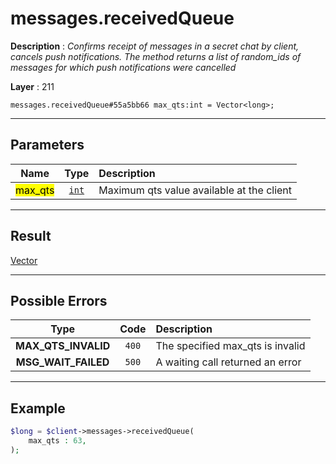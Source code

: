 # messages.receivedQueue

**Description** : *Confirms receipt of messages in a secret chat by client, cancels push notifications.
The method returns a list of random_ids of messages for which push notifications were cancelled*

**Layer** : 211

```tl
messages.receivedQueue#55a5bb66 max_qts:int = Vector<long>;
```

---

## Parameters

| Name | Type | Description |
| :---: | :---: | :--- |
| <mark>max_qts</mark> | [`int`](type/int) | Maximum qts value available at the client |

---

## Result

[Vector<long>](type/long)

---

## Possible Errors

| Type | Code | Description |
| :---: | :---: | :--- |
| **MAX_QTS_INVALID** | `400` | The specified max_qts is invalid |
| **MSG_WAIT_FAILED** | `500` | A waiting call returned an error |

---

## Example

```php
$long = $client->messages->receivedQueue(
	max_qts : 63,
);
```